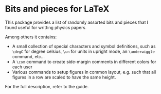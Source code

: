 Bits and pieces for LaTeX
=========================
This package provides a list of randomly assorted bits and pieces that I found useful for
writting physics papers.

Among others it contains:

  * A small collection of special characters and symbol definitions, such as
  `\degC` for degree celsius, `\un` for units in upright mode, an `\underwiggle`
  command, etc...
  * A `\com` command to create side-margin comments in different colors for each
  user
  * Various commands to setup figures in common layout, e.g. such that all figures
  in a row are scaled to have the same height.

For the full description, refer to the guide.

